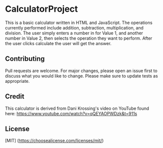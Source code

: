 # CalculatorProject
This is a basic calculator written in HTML and JavaScript.  The operations currently performed include addition, subtraction, multiplication, and division.  The user simply enters a number in for Value 1, and another number in Value 2, then selects the operation they want to perform.  After the user clicks calculate the user will get the answer.
## Contributing
Pull requests are welcome. For major changes, please open an issue first to discuss what you would like to change.
Please make sure to update tests as appropriate.
## Credit
This calculator is derived from Dani Krossing's video on YouTube found here: https://www.youtube.com/watch?v=qQEYAOPWDzk&t=911s
## License
[MIT] (https://choosealicense.com/licenses/mit/)
